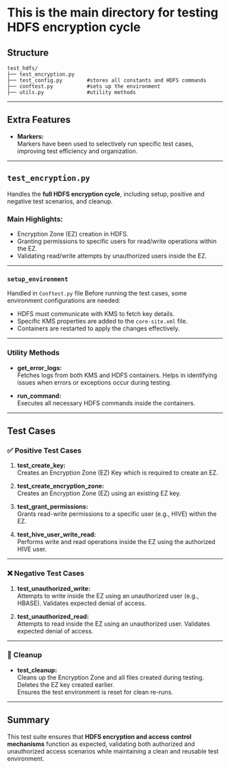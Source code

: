 # This is the main directory for testing HDFS encryption cycle 

## Structure
```
test_hdfs/
├── test_encryption.py
├── test_config.py        #stores all constants and HDFS commands
├── conftest.py           #sets up the environment
├── utils.py              #utility methods

```

---

## Extra Features

- **Markers:**  
  Markers have been used to selectively run specific test cases, improving test efficiency and organization.

---

## `test_encryption.py`

Handles the **full HDFS encryption cycle**, including setup, positive and negative test scenarios, and cleanup.

### Main Highlights:
- Encryption Zone (EZ) creation in HDFS.
- Granting permissions to specific users for read/write operations within the EZ.
- Validating read/write attempts by unauthorized users inside the EZ.

---

### `setup_environment`

Handled in `Conftest.py` file
Before running the test cases, some environment configurations are needed:
- HDFS must communicate with KMS to fetch key details.
- Specific KMS properties are added to the `core-site.xml` file.
- Containers are restarted to apply the changes effectively.

---

### Utility Methods

- **get_error_logs:**  
  Fetches logs from both KMS and HDFS containers. Helps in identifying issues when errors or exceptions occur during testing.

- **run_command:**  
  Executes all necessary HDFS commands inside the containers.

---

## Test Cases

### ✅ Positive Test Cases

1. **test_create_key:**  
   Creates an Encryption Zone (EZ) Key which is required to create an EZ.
   
2. **test_create_encryption_zone:**  
   Creates an Encryption Zone (EZ) using an existing EZ key.

3. **test_grant_permissions:**  
   Grants read-write permissions to a specific user (e.g., HIVE) within the EZ.

4. **test_hive_user_write_read:**  
   Performs write and read operations inside the EZ using the authorized HIVE user.

---

### ❌ Negative Test Cases

1. **test_unauthorized_write:**  
   Attempts to write inside the EZ using an unauthorized user (e.g., HBASE). Validates expected denial of access.

2. **test_unauthorized_read:**  
   Attempts to read inside the EZ using an unauthorized user. Validates expected denial of access.

---

### 🧹 Cleanup

- **test_cleanup:**  
  Cleans up the Encryption Zone and all files created during testing.
  Deletes the EZ key created earlier.  
  Ensures the test environment is reset for clean re-runs.

---

## Summary

This test suite ensures that **HDFS encryption and access control mechanisms** function as expected, validating both authorized and unauthorized access scenarios while maintaining a clean and reusable test environment.





